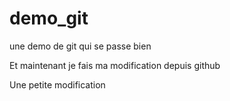 # demo_git
une demo de git qui se passe bien


Et maintenant je fais ma modification depuis github

Une petite modification

